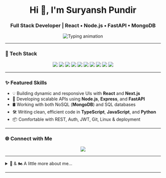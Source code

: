 <h1 align="center">Hi 👋, I'm Suryansh Pundir</h1>
<h3 align="center">Full Stack Developer | React • Node.js • FastAPI • MongoDB</h3>

<div align="center">
  <img src="https://readme-typing-svg.herokuapp.com?font=Fira+Code&size=22&duration=3000&pause=1000&color=00BFFF&center=true&vCenter=true&width=500&lines=Full+Stack+Web+Developer;React+%7C+Next.js+%7C+Node.js+%7C+FastAPI;Clean+Code+%2B+Speed+%2B+Creativity" alt="Typing animation" />
</div>

---

### 🚀 Tech Stack

<p align="center">
  <img src="https://img.shields.io/badge/React-20232A?style=for-the-badge&logo=react&logoColor=61DAFB" />
  <img src="https://img.shields.io/badge/Next.js-000000?style=for-the-badge&logo=nextdotjs&logoColor=white" />
  <img src="https://img.shields.io/badge/Node.js-339933?style=for-the-badge&logo=nodedotjs&logoColor=white" />
  <img src="https://img.shields.io/badge/MongoDB-4EA94B?style=for-the-badge&logo=mongodb&logoColor=white" />
  <img src="https://img.shields.io/badge/FastAPI-009688?style=for-the-badge&logo=fastapi&logoColor=white" />
  <img src="https://img.shields.io/badge/TypeScript-3178C6?style=for-the-badge&logo=typescript&logoColor=white" />
  <img src="https://img.shields.io/badge/JavaScript-F7DF1E?style=for-the-badge&logo=javascript&logoColor=black" />
  <img src="https://img.shields.io/badge/Java-ED8B00?style=for-the-badge&logo=java&logoColor=white" />
  <img src="https://img.shields.io/badge/Python-3776AB?style=for-the-badge&logo=python&logoColor=white" />
  <img src="https://img.shields.io/badge/SQL-003B57?style=for-the-badge&logo=mysql&logoColor=white" />
</p>

---

### ✨ Featured Skills

- 💡 Building dynamic and responsive UIs with **React** and **Next.js**
- 🔌 Developing scalable APIs using **Node.js**, **Express**, and **FastAPI**
- 🛢️ Working with both NoSQL (**MongoDB**) and SQL databases
- 🛠️ Writing clean, efficient code in **TypeScript**, **JavaScript**, and **Python**
- 📦 Comfortable with REST, Auth, JWT, Git, Linux & deployment

---

### 🌐 Connect with Me

<p align="center">
  <a href="https://www.linkedin.com/in/suryansh-pundir-21a176191/" target="_blank">
    <img src="https://img.shields.io/badge/LinkedIn-Connect-blue?style=for-the-badge&logo=linkedin" />
  </a>
</p>

---

<details>
<summary>📸 & 🏍 A little more about me...</summary>

- 📷 I enjoy photography when I'm not coding  
- 🏍 Love riding motorbikes on the weekends  
- 🧠 Always learning something new in tech

</details>

---

<!-- Minimalist, clean GitHub profile by ChatGPT -->
